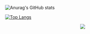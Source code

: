 ![Anurag's GitHub stats](https://github-readme-stats.vercel.app/api?username=CAI23sbP&show_icons=true&count_private=true&theme=vision-friendly-dark)


[![Top Langs](https://github-readme-stats.vercel.app/api/top-langs/?username=CAI23sbP)](https://github.com/anuraghazra/github-readme-stats)

<p align="center">
<img src="https://github.com/CAI23sbP/CAI23sbP/assets/108871750/049cff94-e7c9-4ea5-b330-de35dcba4014">
</p>

<!--
**CAI23sbP/CAI23sbP** is a ✨ _special_ ✨ repository because its `README.md` (this file) appears on your GitHub profile.

Here are some ideas to get you started:

- 🔭 I’m currently working on ...
- 🌱 I’m currently learning ...
- 👯 I’m looking to collaborate on ...
- 🤔 I’m looking for help with ...
- 💬 Ask me about ...
- 📫 How to reach me: ...
- 😄 Pronouns: ...
- ⚡ Fun fact: ...
-->
